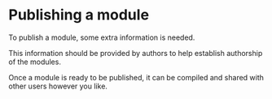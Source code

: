 # Publishing a module

To publish a module, some extra information is needed.

This information should be provided by authors to help establish authorship of the modules.

Once a module is ready to be published, it can be compiled and shared with other users however you like.